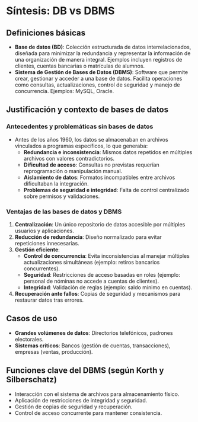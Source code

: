 # Síntesis: DB vs DBMS

## Definiciones básicas

- **Base de datos (BD)**: Colección estructurada de datos interrelacionados, diseñada para minimizar la redundancia y representar la información de una organización de manera integral. Ejemplos incluyen registros de clientes, cuentas bancarias o matrículas de alumnos.
- **Sistema de Gestión de Bases de Datos (DBMS)**: Software que permite crear, gestionar y acceder a una base de datos. Facilita operaciones como consultas, actualizaciones, control de seguridad y manejo de concurrencia. Ejemplos: MySQL, Oracle.

## Justificación y contexto de bases de datos

### Antecedentes y problemáticas sin bases de datos

- Antes de los años 1960, los datos se almacenaban en archivos vinculados a programas específicos, lo que generaba:
  - **Redundancia e inconsistencia**: Mismos datos repetidos en múltiples archivos con valores contradictorios.
  - **Dificultad de acceso**: Consultas no previstas requerían reprogramación o manipulación manual.
  - **Aislamiento de datos**: Formatos incompatibles entre archivos dificultaban la integración.
  - **Problemas de seguridad e integridad**: Falta de control centralizado sobre permisos y validaciones.

### Ventajas de las bases de datos y DBMS

1. **Centralización**: Un único repositorio de datos accesible por múltiples usuarios y aplicaciones.
2. **Reducción de redundancia**: Diseño normalizado para evitar repeticiones innecesarias.
3. **Gestión eficiente**:
   - **Control de concurrencia**: Evita inconsistencias al manejar múltiples actualizaciones simultáneas (ejemplo: retiros bancarios concurrentes).
   - **Seguridad**: Restricciones de acceso basadas en roles (ejemplo: personal de nóminas no accede a cuentas de clientes).
   - **Integridad**: Validación de reglas (ejemplo: saldo mínimo en cuentas).
4. **Recuperación ante fallos**: Copias de seguridad y mecanismos para restaurar datos tras errores.

## Casos de uso

- **Grandes volúmenes de datos**: Directorios telefónicos, padrones electorales.
- **Sistemas críticos**: Bancos (gestión de cuentas, transacciones), empresas (ventas, producción).

## Funciones clave del DBMS (según Korth y Silberschatz)

- Interacción con el sistema de archivos para almacenamiento físico.
- Aplicación de restricciones de integridad y seguridad.
- Gestión de copias de seguridad y recuperación.
- Control de acceso concurrente para mantener consistencia.
